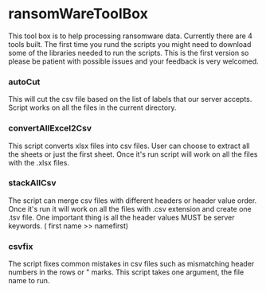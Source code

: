 # ransomWareToolBox

This tool box is to help processing ransomware data.
Currently there are 4 tools built.
The first time you rund the scripts you might need to download some of the libraries needed to run the scripts.
This is the first version so please be patient with possible issues and your feedback is very welcomed.

### autoCut
This will cut the csv file based on the list of labels that our server accepts.
Script works on all the files in the current directory.

### convertAllExcel2Csv
This script converts xlsx files into csv files.
User can choose to extract all the sheets or just the first sheet.
Once it's run script will work on all the files with the .xlsx files.

### stackAllCsv
The script can merge csv files with different headers or header value order.
Once it's run it will work on all the files with .csv extension and create one .tsv file.
One important thing is all the header values MUST be server keywords. ( first name >> namefirst) 


### csvfix
The script fixes common mistakes in csv files such as mismatching header numbers in the rows or " marks. 
This script takes one argument, the file name to run. 

